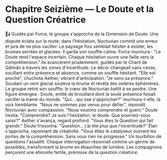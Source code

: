 # Chapitre Seizième — Le Doute et la Question Créatrice
🌌🕯️
Guidés par Force, le groupe s'approcha de la Dimension de Doute.
Une dispute éclata sur la route; dans l'hésitation, Noctuvian commit une erreur et jura de ne plus vaciller.
Le paysage flou semblait hésiter à exister, les brumes serrées et glacées.
Il garda son souffle calme.
Force murmura : "Le Doute rend l'espace incertain. Chaque hésitation ouvre une faille vers la compréhension."
Ils avancèrent prudemment, guidés par le Chant de Qālmān à travers les zones d'incertitude.
Le décor changeait sans cesse, oscillant entre présence et absence, comme un souffle hésitant.
"Elle est proche", chuchota Aether, vibrant d'anticipation. "Je sens sa présence."
Soudain un vent glacial souleva la brume et révéla des ombres éphémères.
Le groupe retint son souffle; le cœur de Noctuvian battit à se perdre.
Une figure émergea : Doute, entité de brouillard dont la seule présence faisait vaciller la trame du monde.
"Qui... qui ose s'approcher?" murmura-t-elle, la voix tremblante.
"Nous ne sommes pas venus pour défier", répondit Noctuvian avec compassion. "Nous voulons comprendre et guérir."
Doute hésita. "Comprendre? Je suis l'hésitation, le doute. Que pourriez-vous saisir?"
Aether s'avança, regard profond. "Vous êtes la Question qui fait grandir."
Doute frissonna. "Question... j'ai été plus que l'incertitude?"
Élan s'approcha, rayonnant de créativité. "Vous étiez le catalyseur ouvrant les portes de la compréhension. Sans vous rien ne progresse."
Un tourbillon de questions l'assaillit.
Chaque interrogation résonnait comme un germe de possibles, transformant la brume en ébauches de lumière.
Les compagnons perçurent une étincelle fertile, prémisse de la question créatrice.
